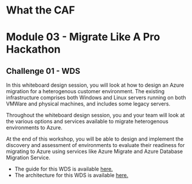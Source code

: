 # What the CAF

# Module 03 - Migrate Like A Pro Hackathon

## Challenge 01 - WDS

In this whiteboard design session, you will look at how to design an Azure migration for a heterogenous customer environment. The existing infrastructure comprises both Windows and Linux servers running on both VMWare and physical machines, and includes some legacy servers.

Throughout the whiteboard design session, you and your team will look at the various options and services available to migrate heterogenous environments to Azure.

At the end of this workshop, you will be able to design and implement the discovery and assessment of environments to evaluate their readiness for migrating to Azure using services like Azure Migrate and Azure Database Migration Service.

- The guide for this WDS is available [here.](https://github.com/jonathan-vella/MCW-Line-of-business-application-migration/blob/master/Whiteboard%20design%20session/WDS%20student%20guide%20-%20Line-of-business%20application%20migration.md)
- The architecture for this WDS is available [here.]([./learning_path_modules/03_migrate_like_a_pro/media/azmgiratelab_architecture.png](https://github.com/jonathan-vella/MCW-Line-of-business-application-migration/blob/master/Hands-on%20lab/images/overview.png))
